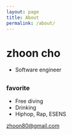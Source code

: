 ```yaml
---
layout: page
title: About
permalink: /about/
---
```


# zhoon cho

* Software engineer

##

### favorite
 * Free diving
 * Drinking
 * Hiphop, Rap, ESENS

[zhoon80@gmail.com](mailto:zhoon80@gmail.com)
